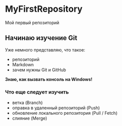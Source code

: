 # MyFirstRepository
Мой первый репозиторий
## Начинаю изучение Git
Уже немного представляю, что такое:
* репозиторий
* Markdown
* зачем нужны Git и GitHub 

**Знаю, как вызвать консоль на Windows!**
### Что еще следует изучить
* ветка (Branch)
* оправка в удаленный репозиторий (Push)
* обновление локального репозитория (Pull / Fetch)
* слияние (Merge)
